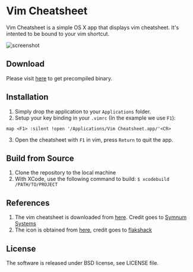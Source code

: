 Vim Cheatsheet
==============
Vim Cheatsheet is a simple OS X app that displays vim cheatsheet. It's intented
to be bound to your vim shortcut.

![screenshot](http://i.imgur.com/mQmIzIn.jpg)

Download
--------
Please visit [here](https://github.com/pa4373/Vim-Cheatsheet/releases) to get precompiled binary.

Installation
------------
1. Simply drop the application to your `Applications` folder.
2. Setup your key binding in your `.vimrc` (In the example we use `F1`):

```vim
map <F1> :silent !open '/Applications/Vim Cheatsheet.app/'<CR>
```

3. Open the cheatsheet with `F1` in vim, press `Return` to quit the app.

Build from Source
-----------------
1. Clone the repository to the local machine
2. With XCode, use the following command to build:
`$ xcodebuild /PATH/TO/PROJECT`

References
----------
1. The vim cheatsheet is downloaded from
   [here](http://www.viemu.com/a_vi_vim_graphical_cheat_sheet_tutorial.html).
   Credit goes to [Symnum Systems](http://www.symnum.com/)
2. The icon is obtained from
   [here](http://flakshack.deviantart.com/art/MacVIM-icon-303716195), credit
   goes to [flakshack](http://flakshack.deviantart.com)

License
-------
The software is released under BSD license, see LICENSE file.
